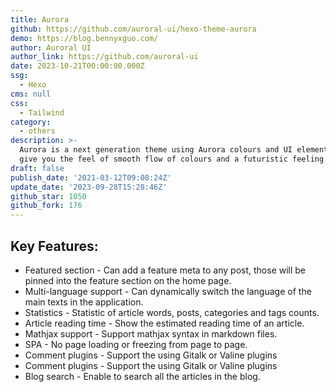 ```yaml
---
title: Aurora
github: https://github.com/auroral-ui/hexo-theme-aurora
demo: https://blog.bennyxguo.com/
author: Auroral UI
author_link: https://github.com/auroral-ui
date: 2023-10-21T00:00:00.000Z
ssg:
  - Hexo
cms: null
css:
  - Tailwind
category:
  - others
description: >-
  Aurora is a next generation theme using Aurora colours and UI elements. It
  give you the feel of smooth flow of colours and a futuristic feeling.
draft: false
publish_date: '2021-03-12T09:08:24Z'
update_date: '2023-09-28T15:28:46Z'
github_star: 1050
github_fork: 176
---
```


## Key Features:

- Featured section - Can add a feature meta to any post, those will be pinned into the feature section on the home page.
- Multi-language support - Can dynamically switch the language of the main texts in the application.
- Statistics - Statistic of article words, posts, categories and tags counts.
- Article reading time - Show the estimated reading time of an article.
- Mathjax support - Support mathjax syntax in markdown files.
- SPA - No page loading or freezing from page to page.
- Comment plugins - Support the using Gitalk or Valine plugins
- Comment plugins - Support the using Gitalk or Valine plugins
- Blog search - Enable to search all the articles in the blog.
